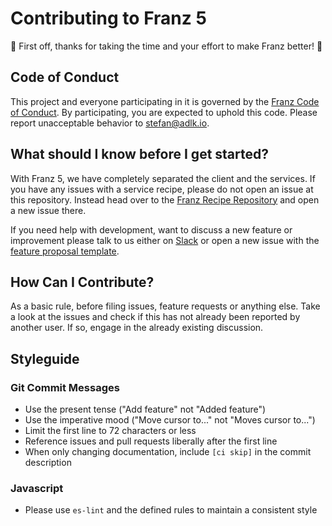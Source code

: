 # Contributing to Franz 5

:tada: First off, thanks for taking the time and your effort to make Franz better! :tada:

## Code of Conduct

This project and everyone participating in it is governed by the [Franz Code of Conduct](CODE_OF_CONDUCT.md). By participating, you are expected to uphold this code. Please report unacceptable behavior to [stefan@adlk.io](mailto:stefan@adlk.io).

## What should I know before I get started?
With Franz 5, we have completely separated the client and the services. If you have any issues with a service recipe, please do not open an issue at this repository. Instead head over to the [Franz Recipe Repository](https://github.com/meetfranz/plugins) and open a new issue there.

If you need help with development, want to discuss a new feature or improvement please talk to us either on [Slack](https://slack.franz.im) or open a new issue with the [feature proposal template](.github/FEATURE_PROPOSAL_TEMPLATE.md).

## How Can I Contribute?
As a basic rule, before filing issues, feature requests or anything else. Take a look at the issues and check if this has not already been reported by another user. If so, engage in the already existing discussion.

## Styleguide
### Git Commit Messages
* Use the present tense ("Add feature" not "Added feature")
* Use the imperative mood ("Move cursor to..." not "Moves cursor to...")
* Limit the first line to 72 characters or less
* Reference issues and pull requests liberally after the first line
* When only changing documentation, include `[ci skip]` in the commit description

### Javascript
* Please use `es-lint` and the defined rules to maintain a consistent style  
